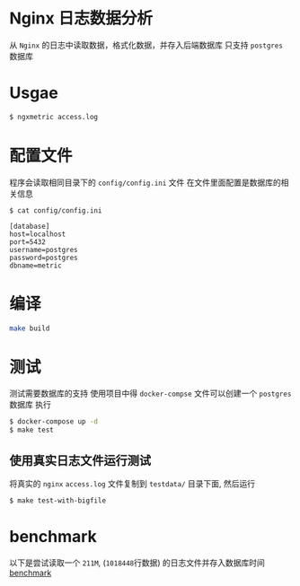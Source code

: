 # Nginx 日志数据分析

从 `Nginx` 的日志中读取数据，格式化数据，并存入后端数据库
只支持 `postgres` 数据库

# Usgae
```bash
$ ngxmetric access.log
```

# 配置文件
程序会读取相同目录下的 `config/config.ini` 文件
在文件里面配置是数据库的相关信息
```
$ cat config/config.ini

[database]
host=localhost
port=5432
username=postgres
password=postgres
dbname=metric
``` 

# 编译
```bash
make build
```

# 测试
测试需要数据库的支持
使用项目中得 `docker-compse` 文件可以创建一个 `postgres` 数据库
执行
```bash
$ docker-compose up -d
$ make test
```

## 使用真实日志文件运行测试
将真实的 `nginx` `access.log` 文件复制到 `testdata/` 目录下面, 然后运行
```bash
$ make test-with-bigfile
```

# benchmark
以下是尝试读取一个 `211M`, (`1018448`行数据) 的日志文件并存入数据库时间
[benchmark](https://github.com/shjanken/nginx-metric/blob/master/assets/bm.png)
